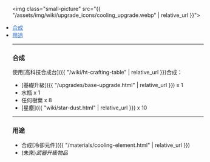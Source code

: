 <img class="small-picture" src="{{ "/assets/img/wiki/upgrade_icons/cooling_upgrade.webp" | relative_url }}">

<div class="article-content">
<ul style="padding:0px;margin:0px">
    <li><a href="#合成" style="color:#2a6cd6;">合成</a></li>
    <li><a href="#用途" style="color:#2a6cd6;">用途</a></li>
</ul>
</div>

---

<a name="合成"></a>

### 合成

使用[高科技合成台]({{ "/wiki/ht-crafting-table" | relative_url }})合成：

- [基礎升級]({{ "/upgrades/base-upgrade.html" | relative_url }}) x 1  
- 水瓶 x 1  
- 任何樹葉 x 8  
- [星塵]({{ "wiki/star-dust.html" | relative_url }}) x 10  

---

<a name="用途"></a>

### 用途

- 合成[冷卻元件]({{ "/materials/cooling-element.html" | relative_url }})  
- (未來)_武器升級物品_

